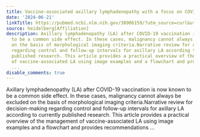 ```yaml
---
title: Vaccine-associated axillary lymphadenopathy with a focus on COVID-19 vaccines
date: '2024-06-21'
linkTitle: https://pubmed.ncbi.nlm.nih.gov/38906159/?utm_source=curl&utm_medium=rss&utm_campaign=pubmed-2&utm_content=1FakS-2QOkCT8HsMOQP1bCRQ4YzyumYOmxmF0moLsQ3dFB1E9V&fc=20220326224207&ff=20240622182948&v=2.18.0.post9+e462414
source: heidelberg[Affiliation]
description: Axillary lymphadenopathy (LA) after COVID-19 vaccination is now known
  to be a common side effect. In these cases, malignancy cannot always be excluded
  on the basis of morphological imaging criteria.Narrative review for decision-making
  regarding control and follow-up intervals for axillary LA according to currently
  published research. This article provides a practical overview of the management
  of vaccine-associated LA using image examples and a flowchart and provides recommendations
  ...
disable_comments: true
---
```

Axillary lymphadenopathy (LA) after COVID-19 vaccination is now known to be a common side effect. In these cases, malignancy cannot always be excluded on the basis of morphological imaging criteria.Narrative review for decision-making regarding control and follow-up intervals for axillary LA according to currently published research. This article provides a practical overview of the management of vaccine-associated LA using image examples and a flowchart and provides recommendations ...